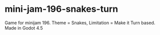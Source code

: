 # mini-jam-196-snakes-turn
Game for minijam 196.  Theme = Snakes, Limitation = Make it Turn based. Made in Godot 4.5
